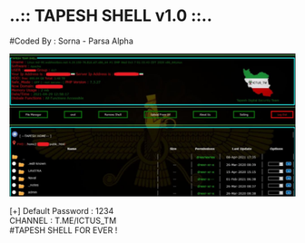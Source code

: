 # ..:: TAPESH SHELL v1.0 ::.. 
#Coded By : Sorna - Parsa Alpha 


![alt text](https://github.com/TAPESH-TEAM/TAPESH-SHELL-v1.0/blob/main/photo_2021-08-11_02-21-53.jpg)

[+] Default Password : 1234<br/>
CHANNEL : T.ME/ICTUS_TM<br/>
#TAPESH SHELL FOR EVER !
